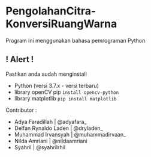 # PengolahanCitra-KonversiRuangWarna
Program ini menggunakan bahasa pemrograman Python

## ! Alert !
Pastikan anda sudah menginstall
- Python (versi 3.7.x - versi terbaru)
- library openCV pip `install opencv-python`
- library matplotlib `pip install matplotlib`

Contributor : 
- Adya Faradillah | @adyafara_
- Delfan Rynaldo Laden | @dryladen_
- Muhammad Irvansyah | @muhammadirvaan_
- Nilda Amriani | @nildaamriani
- Syahril | @syahrilrhil